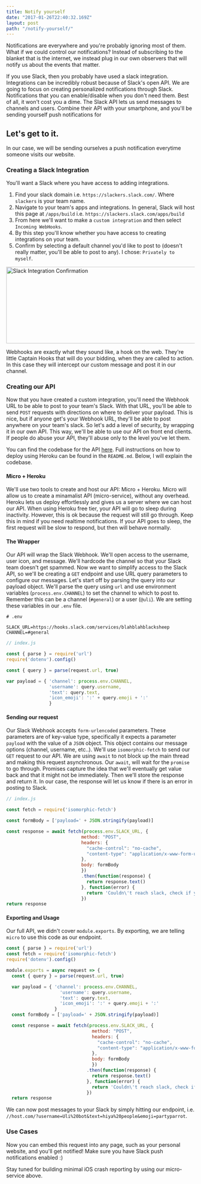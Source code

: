 ```yaml
---
title: Notify yourself
date: "2017-01-26T22:40:32.169Z"
layout: post
path: "/notify-yourself/"
---
```


Notifications are everywhere and you're probably ignoring most of them. 
What if we could control our notifications? Instead of subscribing to the blanket that is the 
internet, we instead plug in our own observers that will notify us about the events that matter.

If you use Slack, then you probably have used a slack integration. Integrations can be incredibly robust
because of Slack's open API. We are going to focus on creating personalized notifications through Slack.
Notifications that you can enable/disable when you don't need them. Best of all, it won't
cost you a dime. The Slack API lets us send messages to channels and users. Combine their API with your smartphone, 
and you'll be sending yourself push notifications for 

## Let's get to it.

In our case, we will be sending ourselves a push notification everytime someone visits our website.

### Creating a Slack Integration 

You'll want a Slack where you have access to adding integrations. 
1. Find your slack domain i.e. `https://slackers.slack.com/`. Where `slackers` is your team name.
2. Navigate to your team's apps and integrations. In general, Slack will host this page at `/apps/build`
i.e. `https://slackers.slack.com/apps/build`
3. From here we'll want to make a `custom integration` and then select `Incoming WebHooks`. 
4. By this step you'll know whether you have access to creating integrations on your team.
5. Confirm by selecting a default channel you'd like to post to (doesn't really matter, you'll be able to post to any). I chose: `Privately to myself`.

<img src="//i.imgur.com/19Ev5bl.png" alt="Slack Integration Confirmation" width="650" height="203.25"/>


Webhooks are exactly what they sound like, a hook on the web. They're little Captain Hooks that will do 
your bidding, when they are called to action. In this case they will intercept our custom message and
post it in our channel. 

### Creating our API

Now that you have created a custom integration, you'll need the Webhook URL to be able to post to your team's Slack.
With that URL, you'll be able to send `POST` requests with directions on where to deliver your payload. This is nice,
but if anyone get's your Webhook URL, they'll be able to post anywhere on your team's slack. So let's add a level of
security, by wrapping it in our own API. This way, we'll be able to use our API on front end clients. If people
do abuse your API, they'll abuse only to the level you've let them. 

You can find the codebase for the API [here](https://github.com/ugiacoman/notification-api/blob/master/index.js).
Full instructions on how to deploy using Heroku can be found in the `README.md`. Below, I will explain the codebase.

#### Micro + Heroku
We'll use two tools to create and host our API: Micro + Heroku. Micro will allow us to create a minamalist
API (micro-service), without any overhead. Heroku lets us deploy effortlessly and gives us a server where we can host our API.
When using Heroku free tier, your API will go to sleep during inactivity. However, this is ok because the request will still go through.
Keep this in mind if you need realtime notifications. If your API goes to sleep, the first request will be slow to respond, but then will
behave normally. 

#### The Wrapper
Our API will wrap the Slack Webhook. We'll open access to the username, user icon, and message. We'll hardcode the channel so that your Slack team doesn't
get spammed. Now we want to simplify access to the Slack API, so we'll be creating a `GET` endpoint and use URL query parameters to configure our messages.
Let's start off by parsing the query into our payload object. We'll parse the query using `url` and use environment variables (`process.env.CHANNEL`) 
to set the channel to which to post to. Remember this can be a channel (`#general`) or a user (`@uli`). We are setting these variables in our `.env` file.

```env
# .env

SLACK_URL=https://hooks.slack.com/services/blahblahblacksheep
CHANNEL=#general
```

```js
// index.js

const { parse } = require('url')
require('dotenv').config()

const { query } = parse(request.url, true)

var payload = { 'channel': process.env.CHANNEL,
                'username': query.username,
                'text': query.text,
                'icon_emoji': ':' + query.emoji + ':'
                }
```

#### Sending our request

Our Slack Webhook accepts `form-urlencoded` parameters. These parameters are of key-value type, specifically it expects a parameter `payload` with
the value of a `JSON` object. This object contains our message options (channel, username, etc..).
We'll use `isomorphic-fetch` to send our `GET` request to our API. We are using `await` to not block up the main thread and making this request asynchronous.
Our `await`, will wait for the `promise` to go through. Promises capture the idea that we'll eventually get value back and that it might not be immediately. 
Then we'll store the response and return it. In our case, the response will let us know if there is an error in posting to Slack. 

```js
// index.js

const fetch = require('isomorphic-fetch')

const formBody = ['payload=' + JSON.stringify(payload)]

const response = await fetch(process.env.SLACK_URL, {
                            method: "POST",
                            headers: {
                              "cache-control": "no-cache",
                              "content-type": "application/x-www-form-urlencoded"
                            },    
                            body: formBody
                            })
                            .then(function(response) {
                              return response.text()
                            }, function(error) {
                              return 'Couldn\'t reach slack, check if you configured your .env file correctly.'
                            })
return response
```

#### Exporting and Usage

Our full API, we didn't cover `module.exports`. By exporting, we are telling `micro` to use this code as our endpoint.

```js
const { parse } = require('url')
const fetch = require('isomorphic-fetch')
require('dotenv').config()

module.exports = async request => {
  const { query } = parse(request.url, true)

  var payload = { 'channel': process.env.CHANNEL,
                    'username': query.username,
                    'text': query.text,
                    'icon_emoji': ':' + query.emoji + ':'
                  }
  const formBody = ['payload=' + JSON.stringify(payload)]

  const response = await fetch(process.env.SLACK_URL, {
                                method: "POST",
                                headers: {
                                  "cache-control": "no-cache",
                                  "content-type": "application/x-www-form-urlencoded"
                                },    
                                body: formBody
                                })
                              .then(function(response) {
                                return response.text()
                              }, function(error) {
                                return 'Couldn\'t reach slack, check if you configured your .env file correctly.'
                              })
  return response


```

We can now post messages to your Slack by simply hitting our endpoint, i.e. `//host.com/?username=Uli%20bot&text=hiya%20people&emoji=partyparrot`.

### Use Cases

Now you can embed this request into any page, such as your personal website, and you'll get notified! Make sure you have Slack push notifications enabled :)

Stay tuned for building minimal iOS crash reporting by using our micro-service above.